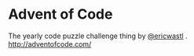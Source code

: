 # Advent of Code

The yearly code puzzle challenge thing by [@ericwastl](https://twitter.com/ericwastl) . http://adventofcode.com/